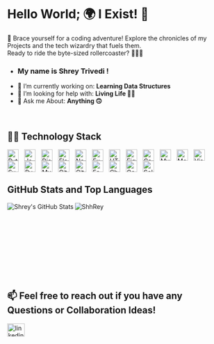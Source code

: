 # Hello World; 🌍 I Exist! 👋

🚀 Brace yourself for a coding adventure! Explore the chronicles of my Projects and the tech wizardry that fuels them. 
<br /> 
Ready to ride the byte-sized rollercoaster? 👩‍💻✨

- ### My name is Shrey Trivedi !
- 🔭 I’m currently working on: **Learning Data Structures** 
- 👯 I’m looking for help with: **Living Life 🤷‍♂️**
- 💬 Ask me About: **Anything 🙃**
<br />

## 👨‍💻 Technology Stack
<img align="left" alt="Python" width="26px" src="https://img.icons8.com/color/48/000000/python.png" style="padding-right:10px;"/>
<img align="left" alt="JavaScript" width="26px" src="https://img.icons8.com/color/48/000000/javascript.png" style="padding-right:10px;"/>
<img align="left" alt="Django" width="26px" src="https://img.icons8.com/color/48/000000/django.png" style="padding-right:10px;"/>
<img align="left" alt="Flask" width="26px" src="https://img.icons8.com/color/48/000000/flask.png" style="padding-right:10px;"/>
<img align="left" alt="Node.js" width="26px" src="https://img.icons8.com/color/48/000000/nodejs.png" style="padding-right:10px;"/>
<img align="left" alt="Express.js" width="26px" src="https://img.icons8.com/color/48/000000/express.png" style="padding-right:10px;"/>
<img align="left" alt="HTML & CSS" width="26px" src="https://img.icons8.com/color/48/000000/html-5.png" style="padding-right:10px;"/>
<img align="left" alt="Figma" width="26px" src="https://img.icons8.com/color/48/000000/figma.png" style="padding-right:10px;"/>
<img align="left" alt="Canva" width="26px" src="https://img.icons8.com/color/48/000000/canva.png" style="padding-right:10px;"/>
<img align="left" alt="MySQL" width="26px" src="https://img.icons8.com/color/48/000000/mysql-logo.png" style="padding-right:10px;"/>
<img align="left" alt="MongoDB" width="26px" src="https://img.icons8.com/color/48/000000/mongodb.png" style="padding-right:10px;"/>
<img align="left" alt="Visual Studio Code" width="26px" src="https://img.icons8.com/color/48/000000/visual-studio-code-2019.png" style="padding-right:10px;"/>
<img align="left" alt="Sublime Text" width="26px" src="https://img.icons8.com/color/48/000000/sublime-text.png" style="padding-right:10px;"/>
<img align="left" alt="PyCharm" width="26px" src="https://img.icons8.com/color/48/000000/pycharm.png" style="padding-right:10px;"/>
<img align="left" alt="MySQL Workbench" width="26px" src="https://img.icons8.com/color/48/000000/mysql.png" style="padding-right:10px;"/>
<img align="left" alt="Git" width="26px" src="https://img.icons8.com/color/48/000000/git.png" style="padding-right:10px;"/>
<img align="left" alt="GitHub" width="26px" src="https://img.icons8.com/color/48/000000/github.png" style="padding-right:10px;"/>
<img align="left" alt="FastAPI" width="26px" src="https://cdn.worldvectorlogo.com/logos/fastapi-1.svg" style="padding-right:10px;"/>
<img align="left" alt="Charting Libraries (JS Based)" width="26px" src="https://img.icons8.com/ios-filled/50/000000/bar-chart.png" style="padding-right:10px;"/>
<img align="left" alt="Google Analytics" width="26px" src="https://img.icons8.com/color/48/000000/google-analytics.png" style="padding-right:10px;"/>
<img align="left" alt="Solidity" width="26px" src="https://img.icons8.com/color/48/000000/solidity.png" style="padding-right:10px;"/>
<br />
<br />
<br />

## GitHub Stats and Top Languages
<img align="left" alt="Shrey's GitHub Stats" src="https://github-readme-stats.vercel.app/api?username=ShhRey&hide_border=false"/>

<img align="left" src="https://github-readme-stats.vercel.app/api/top-langs?username=ShhRey&show_icons=true&locale=en&layout=compact" alt="ShhRey" />
<br />
<br />
<br />
<br />
<br />
<br />
<br />
<br />
<br />
<br />

## 📫 Feel free to reach out if you have any Questions or Collaboration Ideas!
<a href="https://www.linkedin.com/in/shrey-trivedi-5b0aa418b/" target="blank"><img align="center" src="https://raw.githubusercontent.com/rahuldkjain/github-profile-readme-generator/master/src/images/icons/Social/linked-in-alt.svg" alt="linkedin" height="30" width="40" /></a>
<br />
